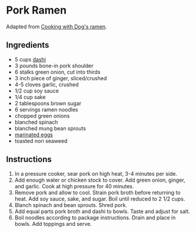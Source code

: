 # Pork Ramen

Adapted from [Cooking with Dog's ramen](https://www.youtube.com/watch?v=yfEUwNQTXwU).

## Ingredients

- 5 cups [dashi](dashi.md)
- 3 pounds bone-in pork shoulder
- 6 stalks green onion, cut into thirds
- 3 inch piece of ginger, sliced/crushed
- 4-5 cloves garlic, crushed
- 1/2 cup soy sauce
- 1/4 cup sake
- 2 tablespoons brown sugar
- 6 servings ramen noodles
- chopped green onions
- blanched spinach
- blanched mung bean sprouts
- [marinated eggs](marinated-eggs.md)
- toasted nori seaweed

## Instructions

1. In a pressure cooker, sear pork on high heat, 3-4 minutes per side.
2. Add enough water or chicken stock to cover. Add green onion, ginger, and garlic. Cook at high pressure for 40 minutes.
3. Remove pork and allow to cool. Strain pork broth before returning to heat. Add soy sauce, sake, and sugar. Boil until reduced to 2 1/2 cups.
4. Blanch spinach and bean sprouts. Shred pork.
5. Add equal parts pork broth and dashi to bowls. Taste and adjust for salt.
6. Boil noodles according to package instructions. Drain and place in bowls. Add toppings and serve.
